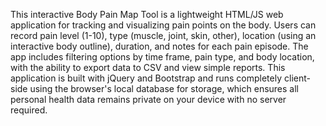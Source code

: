 This interactive Body Pain Map Tool is a lightweight HTML/JS web application for tracking and visualizing pain points on the body. Users can record pain level (1-10), type (muscle, joint, skin, other), location (using an interactive body outline), duration, and notes for each pain episode. The app includes filtering options by time frame, pain type, and body location, with the ability to export data to CSV and view simple reports. This application is built with jQuery and Bootstrap and runs completely client-side using the browser's local database for storage, which ensures all personal health data remains private on your device with no server required.

